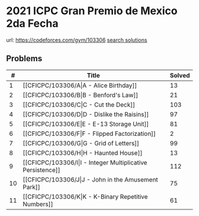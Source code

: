 # 2021 ICPC Gran Premio de Mexico 2da Fecha

url: https://codeforces.com/gym/103306
[search solutions](https://www.google.com/search?q=Solution+OR+題解+2021+ICPC+Gran+Premio+de+Mexico+2da+Fecha)

## Problems

| # | Title | Solved |
| --- | --- | --- |
|1|[[CFICPC/103306/A\|A - Alice Birthday]]|13|
|2|[[CFICPC/103306/B\|B - Benford's Law]]|21|
|3|[[CFICPC/103306/C\|C - Cut the Deck]]|103|
|4|[[CFICPC/103306/D\|D - Dislike the Raisins]]|97|
|5|[[CFICPC/103306/E\|E - E-13 Storage Unit]]|81|
|6|[[CFICPC/103306/F\|F - Flipped Factorization]]|2|
|7|[[CFICPC/103306/G\|G - Grid of Letters]]|99|
|8|[[CFICPC/103306/H\|H - Haunted House]]|13|
|9|[[CFICPC/103306/I\|I - Integer Multiplicative Persistence]]|112|
|10|[[CFICPC/103306/J\|J - John in the Amusement Park]]|75|
|11|[[CFICPC/103306/K\|K - K-Binary Repetitive Numbers]]|61|

